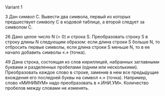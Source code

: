 Variant 1

3 Дан символ C. Вывести два символа, первый из которых предшествует символу C в кодовой таблице, а второй следует за символом C.

26 Дано целое число N (> 0) и строка S. Преобразовать строку S в строку длины N следующим образом: если длина строки S больше N, то отбросить первые символы, если длина строки S меньше N, то в ее начало добавить символы «.» (точка).

49 Дана строка, состоящая из слов кириллицей, набранных заглавными буквами и разделенных пробелами (одним или несколькими). Преобразовать каждое слово в строке, заменив в нем все предыдущие вхождения его последней буквы на символ «.» (точка). Например, слово «МИНИМУМ» надо преобразовать в «.ИНИ.УМ». Количество пробелов между словами не изменять.
